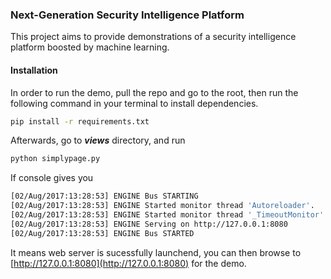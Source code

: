 ### Next-Generation Security Intelligence Platform
This project aims to provide demonstrations of a security intelligence platform boosted by machine learning. 

#### Installation
In order to run the demo, pull the repo and go to the root, then run the following command in your terminal to install dependencies.

```bash
pip install -r requirements.txt
```

Afterwards, go to ___views___ directory, and run

```bash
python simplypage.py
```

If console gives you

```bash
[02/Aug/2017:13:28:53] ENGINE Bus STARTING
[02/Aug/2017:13:28:53] ENGINE Started monitor thread 'Autoreloader'.
[02/Aug/2017:13:28:53] ENGINE Started monitor thread '_TimeoutMonitor'.
[02/Aug/2017:13:28:53] ENGINE Serving on http://127.0.0.1:8080
[02/Aug/2017:13:28:53] ENGINE Bus STARTED
```

It means web server is sucessfully launchend, you can then browse to [http://127.0.0.1:8080](http://127.0.0.1:8080) for the demo.